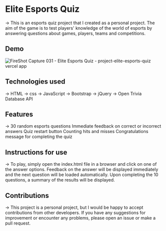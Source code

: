 # Elite Esports Quiz
-> This is an esports quiz project that I created as a personal project. The aim of the game is to test players' knowledge of the world of esports by answering questions about games, players, teams and competitions.

## Demo

![FireShot Capture 031 - Elite Esports Quiz - project-elite-esports-quiz vercel app](https://user-images.githubusercontent.com/122818137/216375791-8a8263a6-bb82-488a-9218-39bbc761783d.png)

## Technologies used
-> HTML
-> css
-> JavaScript
-> Bootstrap
-> jQuery
-> Open Trivia Database API
## Features

  -> 30 random esports questions
Immediate feedback on correct or incorrect answers
Quiz restart button
Counting hits and misses
Congratulations message for completing the quiz

## Instructions for use

-> To play, simply open the index.html file in a browser and click on one of the answer options. Feedback on the answer will be displayed immediately and the next question will be loaded automatically. Upon completing the 10 questions, a summary of the results will be displayed.

## Contributions
  -> This project is a personal project, but I would be happy to accept contributions from other developers. If you have any suggestions for improvement or encounter any problems, please open an issue or make a pull request.
